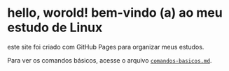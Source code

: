 # hello, worold! bem-vindo (a) ao meu estudo de Linux

este site foi criado com GitHub Pages para organizar meus estudos.

Para ver os comandos básicos, acesse o arquivo [`comandos-basicos.md`](./comandos-basicos.md).
